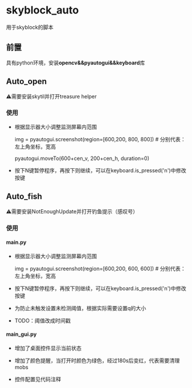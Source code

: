 # skyblock_auto
用于skyblock的脚本

## 前置

具有python环境，安装**opencv&&pyautogui&&keyboard**库

## Auto_open

&#9888;需要安装skytil并打开treasure helper

### 使用
+ 根据显示器大小调整监测屏幕内范围 

  img = pyautogui.screenshot(region=[600,200, 800, 800])  # 分别代表：左上角坐标，宽高

  pyautogui.moveTo(600+cen_v, 200+cen_h, duration=0)
+ 按下N键暂停程序，再按下则继续，可以在keyboard.is_pressed('n')中修改按键

## Auto_fish

&#9888;需要安装NotEnoughUpdate并打开钓鱼提示（感叹号）

### 使用

#### main.py


+ 根据显示器大小调整监测屏幕内范围 

  img = pyautogui.screenshot(region=[600,200, 600, 600])  # 分别代表：左上角坐标，宽高

+ 按下N键暂停程序，再按下则继续，可以在keyboard.is_pressed('n')中修改按键
+ 为防止未触发设置未检测阈值，根据实际需要设置q的大小
+ TODO：阈值改成时间戳


#### main_gui.py

+ 增加了桌面控件显示当前状态

+ 增加了颜色提醒，当打开时颜色为绿色，经过180s后变红，代表需要清理mobs
+ 控件配置见代码注释